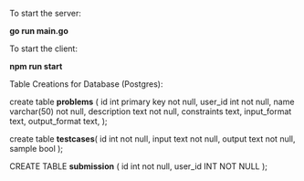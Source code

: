 To start the server:

**go run main.go**

To start the client:

**npm run start**

Table Creations for Database (Postgres):

create table **problems** ( id int primary key not null, user_id int not null, name varchar(50) not null, description text not null, constraints text, input_format text, output_format text, );

create table **testcases**( id int not null, input text not null, output text not null, sample bool );

CREATE TABLE **submission** ( id int not null, user_id INT NOT NULL );


